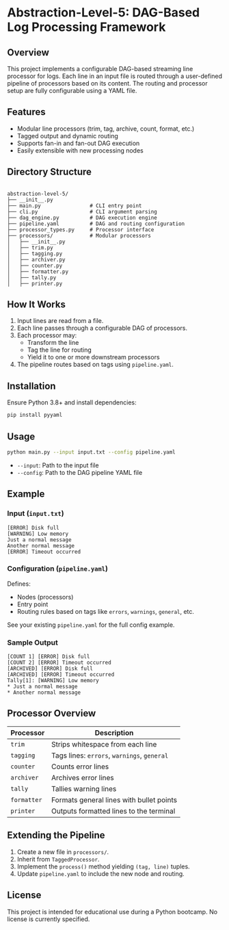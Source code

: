# Abstraction-Level-5: DAG-Based Log Processing Framework

## Overview

This project implements a configurable DAG-based streaming line processor for logs. Each line in an input file is routed through a user-defined pipeline of processors based on its content. The routing and processor setup are fully configurable using a YAML file.

## Features

- Modular line processors (trim, tag, archive, count, format, etc.)
- Tagged output and dynamic routing
- Supports fan-in and fan-out DAG execution
- Easily extensible with new processing nodes

## Directory Structure

```

abstraction-level-5/
├── __init__.py
├── main.py                # CLI entry point
├── cli.py                 # CLI argument parsing
├── dag_engine.py          # DAG execution engine
├── pipeline.yaml          # DAG and routing configuration
├── processor_types.py     # Processor interface
├── processors/            # Modular processors
│   ├── __init__.py
│   ├── trim.py
│   ├── tagging.py
│   ├── archiver.py
│   ├── counter.py
│   ├── formatter.py
│   ├── tally.py
│   ├── printer.py

````

## How It Works

1. Input lines are read from a file.
2. Each line passes through a configurable DAG of processors.
3. Each processor may:
   - Transform the line
   - Tag the line for routing
   - Yield it to one or more downstream processors
4. The pipeline routes based on tags using `pipeline.yaml`.

## Installation

Ensure Python 3.8+ and install dependencies:

```bash
pip install pyyaml
````

## Usage

```bash
python main.py --input input.txt --config pipeline.yaml
```

* `--input`: Path to the input file
* `--config`: Path to the DAG pipeline YAML file

## Example

### Input (`input.txt`)

```
[ERROR] Disk full
[WARNING] Low memory
Just a normal message
Another normal message
[ERROR] Timeout occurred
```

### Configuration (`pipeline.yaml`)

Defines:

* Nodes (processors)
* Entry point
* Routing rules based on tags like `errors`, `warnings`, `general`, etc.

See your existing `pipeline.yaml` for the full config example.

### Sample Output

```
[COUNT 1] [ERROR] Disk full
[COUNT 2] [ERROR] Timeout occurred
[ARCHIVED] [ERROR] Disk full
[ARCHIVED] [ERROR] Timeout occurred
Tally[1]: [WARNING] Low memory
* Just a normal message
* Another normal message
```

## Processor Overview

| Processor   | Description                                 |
| ----------- | ------------------------------------------- |
| `trim`      | Strips whitespace from each line            |
| `tagging`   | Tags lines: `errors`, `warnings`, `general` |
| `counter`   | Counts error lines                          |
| `archiver`  | Archives error lines                        |
| `tally`     | Tallies warning lines                       |
| `formatter` | Formats general lines with bullet points    |
| `printer`   | Outputs formatted lines to the terminal     |

## Extending the Pipeline

1. Create a new file in `processors/`.
2. Inherit from `TaggedProcessor`.
3. Implement the `process()` method yielding `(tag, line)` tuples.
4. Update `pipeline.yaml` to include the new node and routing.

## License

This project is intended for educational use during a Python bootcamp. No license is currently specified.


